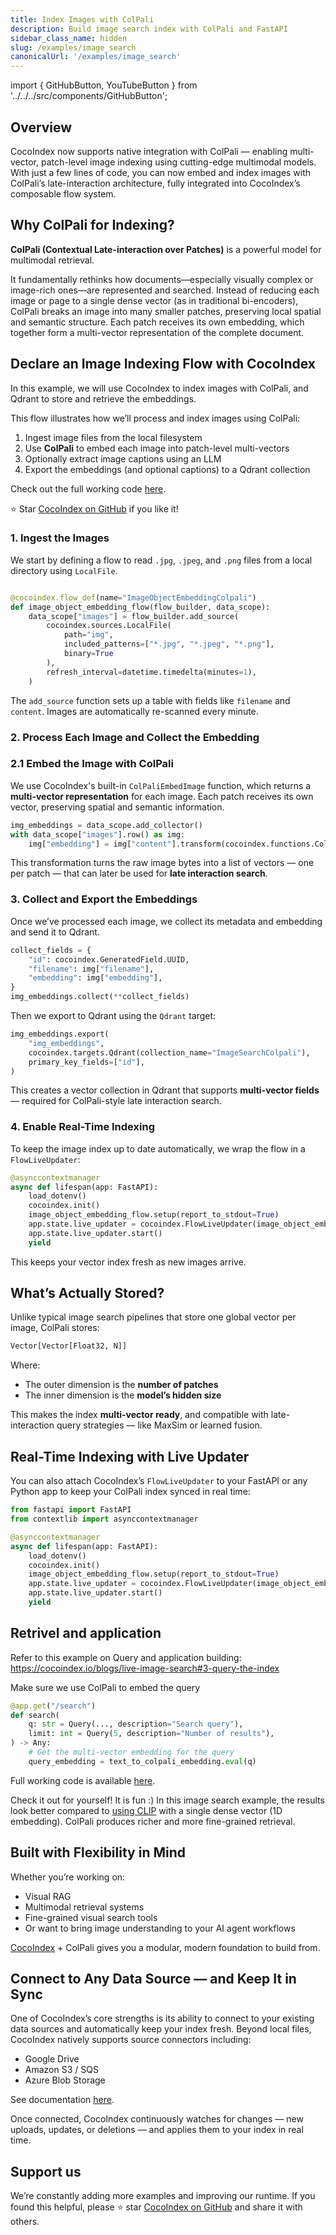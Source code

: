 ```yaml
---
title: Index Images with ColPali
description: Build image search index with ColPali and FastAPI
sidebar_class_name: hidden
slug: /examples/image_search
canonicalUrl: '/examples/image_search'
---
```


import { GitHubButton, YouTubeButton } from '../../../src/components/GitHubButton';

<GitHubButton url="https://github.com/cocoindex-io/cocoindex/tree/main/examples/image_search"/>

## Overview

CocoIndex now supports native integration with ColPali — enabling multi-vector, patch-level image indexing using cutting-edge multimodal models. With just a few lines of code, you can now embed and index images with ColPali’s late-interaction architecture, fully integrated into CocoIndex’s composable flow system.


## Why ColPali for Indexing?

**ColPali (Contextual Late-interaction over Patches)** is a powerful model for multimodal retrieval.

It fundamentally rethinks how documents—especially visually complex or image-rich ones—are represented and searched. Instead of reducing each image or page to a single dense vector (as in traditional bi-encoders), ColPali breaks an image into many smaller patches, preserving local spatial and semantic structure. Each patch receives its own embedding, which together form a multi-vector representation of the complete document.


## Declare an Image Indexing Flow with CocoIndex


In this example, we will use CocoIndex to index images with ColPali, and Qdrant to store and retrieve the embeddings.


This flow illustrates how we’ll process and index images using ColPali:

1. Ingest image files from the local filesystem
2. Use **ColPali** to embed each image into patch-level multi-vectors
3. Optionally extract image captions using an LLM
4. Export the embeddings (and optional captions) to a Qdrant collection

Check out the full working code [here](https://github.com/cocoindex-io/cocoindex/blob/main/examples/image_search/colpali_main.py).

:star: Star [CocoIndex on GitHub](https://github.com/cocoindex-io/cocoindex) if you like it!


### 1. Ingest the Images

We start by defining a flow to read `.jpg`, `.jpeg`, and `.png` files from a local directory using `LocalFile`.

```python

@cocoindex.flow_def(name="ImageObjectEmbeddingColpali")
def image_object_embedding_flow(flow_builder, data_scope):
    data_scope["images"] = flow_builder.add_source(
        cocoindex.sources.LocalFile(
            path="img",
            included_patterns=["*.jpg", "*.jpeg", "*.png"],
            binary=True
        ),
        refresh_interval=datetime.timedelta(minutes=1),
    )

```

The `add_source` function sets up a table with fields like `filename` and `content`. Images are automatically re-scanned every minute.


### 2. Process Each Image and Collect the Embedding

### 2.1 Embed the Image with ColPali

We use CocoIndex's built-in `ColPaliEmbedImage` function, which returns a **multi-vector representation** for each image. Each patch receives its own vector, preserving spatial and semantic information.

```python
img_embeddings = data_scope.add_collector()
with data_scope["images"].row() as img:
    img["embedding"] = img["content"].transform(cocoindex.functions.ColPaliEmbedImage(model="vidore/colpali-v1.2"))
```

This transformation turns the raw image bytes into a list of vectors — one per patch — that can later be used for **late interaction search**.


### 3. Collect and Export the Embeddings

Once we’ve processed each image, we collect its metadata and embedding and send it to Qdrant.

```python
collect_fields = {
    "id": cocoindex.GeneratedField.UUID,
    "filename": img["filename"],
    "embedding": img["embedding"],
}
img_embeddings.collect(**collect_fields)
```

Then we export to Qdrant using the `Qdrant` target:

```python
img_embeddings.export(
    "img_embeddings",
    cocoindex.targets.Qdrant(collection_name="ImageSearchColpali"),
    primary_key_fields=["id"],
)
```

This creates a vector collection in Qdrant that supports **multi-vector fields** — required for ColPali-style late interaction search.


### 4. Enable Real-Time Indexing

To keep the image index up to date automatically, we wrap the flow in a `FlowLiveUpdater`:

```python
@asynccontextmanager
async def lifespan(app: FastAPI):
    load_dotenv()
    cocoindex.init()
    image_object_embedding_flow.setup(report_to_stdout=True)
    app.state.live_updater = cocoindex.FlowLiveUpdater(image_object_embedding_flow)
    app.state.live_updater.start()
    yield
```

This keeps your vector index fresh as new images arrive.


## What’s Actually Stored?

Unlike typical image search pipelines that store one global vector per image, ColPali stores:

```python
Vector[Vector[Float32, N]]
```

Where:

- The outer dimension is the **number of patches**
- The inner dimension is the **model’s hidden size**

This makes the index **multi-vector ready**, and compatible with late-interaction query strategies — like MaxSim or learned fusion.


## Real-Time Indexing with Live Updater

You can also attach CocoIndex’s `FlowLiveUpdater` to your FastAPI or any Python app to keep your ColPali index synced in real time:

```python
from fastapi import FastAPI
from contextlib import asynccontextmanager

@asynccontextmanager
async def lifespan(app: FastAPI):
    load_dotenv()
    cocoindex.init()
    image_object_embedding_flow.setup(report_to_stdout=True)
    app.state.live_updater = cocoindex.FlowLiveUpdater(image_object_embedding_flow)
    app.state.live_updater.start()
    yield

```

## Retrivel and application

Refer to this example on Query and application building:
https://cocoindex.io/blogs/live-image-search#3-query-the-index

Make sure we use ColPali to embed the query

```python
@app.get("/search")
def search(
    q: str = Query(..., description="Search query"),
    limit: int = Query(5, description="Number of results"),
) -> Any:
    # Get the multi-vector embedding for the query
    query_embedding = text_to_colpali_embedding.eval(q)

```

Full working code is available [here](https://github.com/cocoindex-io/cocoindex/blob/main/examples/image_search/colpali_main.py).

Check it out for yourself! It is fun :) In this image search example, the results look better compared to [using CLIP](http://localhost:3000/blogs/live-image-search) with a single dense vector (1D embedding).
ColPali produces richer and more fine-grained retrieval.


## Built with Flexibility in Mind

Whether you’re working on:

- Visual RAG
- Multimodal retrieval systems
- Fine-grained visual search tools
- Or want to bring image understanding to your AI agent workflows

[CocoIndex](https://github.com/cocoindex-io/cocoindex) + ColPali gives you a modular, modern foundation to build from.

## Connect to Any Data Source — and Keep It in Sync

One of CocoIndex’s core strengths is its ability to connect to your existing data sources and automatically keep your index fresh.
Beyond local files, CocoIndex natively supports source connectors including:

- Google Drive
- Amazon S3 / SQS
- Azure Blob Storage

See documentation [here](https://cocoindex.io/docs/ops/sources).

Once connected, CocoIndex continuously watches for changes — new uploads, updates, or deletions — and applies them to your index in real time.

## Support us

We’re constantly adding more examples and improving our runtime.
If you found this helpful, please ⭐ star [CocoIndex on GitHub](https://github.com/cocoindex-io/cocoindex) and share it with others.